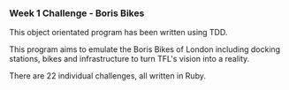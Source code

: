 ### Week 1 Challenge -  Boris Bikes

This object orientated program has been written using TDD.

This program aims to emulate the Boris Bikes of London including docking stations, bikes and infrastructure to turn TFL's vision into a reality.

There are 22 individual challenges, all written in Ruby.
